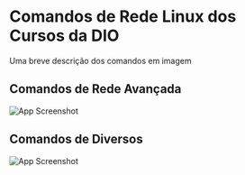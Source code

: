 # Comandos de Rede Linux dos Cursos da DIO

Uma breve descrição dos comandos em imagem

## Comandos de Rede Avançada

![App Screenshot](https://i.imgur.com/K4UUyRs.png)

## Comandos de Diversos 

![App Screenshot](https://i.imgur.com/aQsDriW.png)
